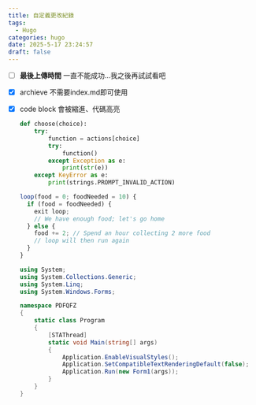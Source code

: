 ```yaml
---
title: 自定義更改紀錄
tags:
  - Hugo
categories: hugo
date: 2025-5-17 23:24:57
draft: false
---
```

- [ ] **最後上傳時間**
   一直不能成功...我之後再試試看吧

- [x] archieve 不需要index.md即可使用
   
- [x] code block 會被縮進、代碼高亮

   ```python
   def choose(choice):
       try:
           function = actions[choice]
           try:
               function()
           except Exception as e:
               print(str(e))
       except KeyError as e:
           print(strings.PROMPT_INVALID_ACTION)
   ```

   ```javascript
   loop(food = 0; foodNeeded = 10) {
     if (food = foodNeeded) {
       exit loop;
       // We have enough food; let's go home
     } else {
       food += 2; // Spend an hour collecting 2 more food
       // loop will then run again
     }
   }
   ```

   ```c#
   using System;
   using System.Collections.Generic;
   using System.Linq;
   using System.Windows.Forms;
   
   namespace PDFQFZ
   {
       static class Program
       {
           [STAThread]
           static void Main(string[] args)
           {
               Application.EnableVisualStyles();
               Application.SetCompatibleTextRenderingDefault(false);
               Application.Run(new Form1(args));
           }
       }
   }
   ```

   
